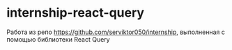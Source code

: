 # internship-react-query

Работа из репо https://github.com/serviktor050/internship, выполненная с помощью библиотеки React Query
